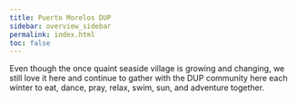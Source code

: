 ```yaml
---
title: Puerto Morelos DUP
sidebar: overview_sidebar
permalink: index.html
toc: false
---
```


Even though the once quaint seaside village is growing and changing, we still love it here and continue to gather with the DUP community here each winter to eat, dance, pray, relax, swim, sun, and adventure together.